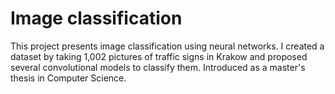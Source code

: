 # Image classification

This project presents image classification using neural networks. I created a dataset by taking 1,002 pictures of traffic signs in Krakow and proposed several convolutional models to classify them. Introduced as a master's thesis in Computer Science.
